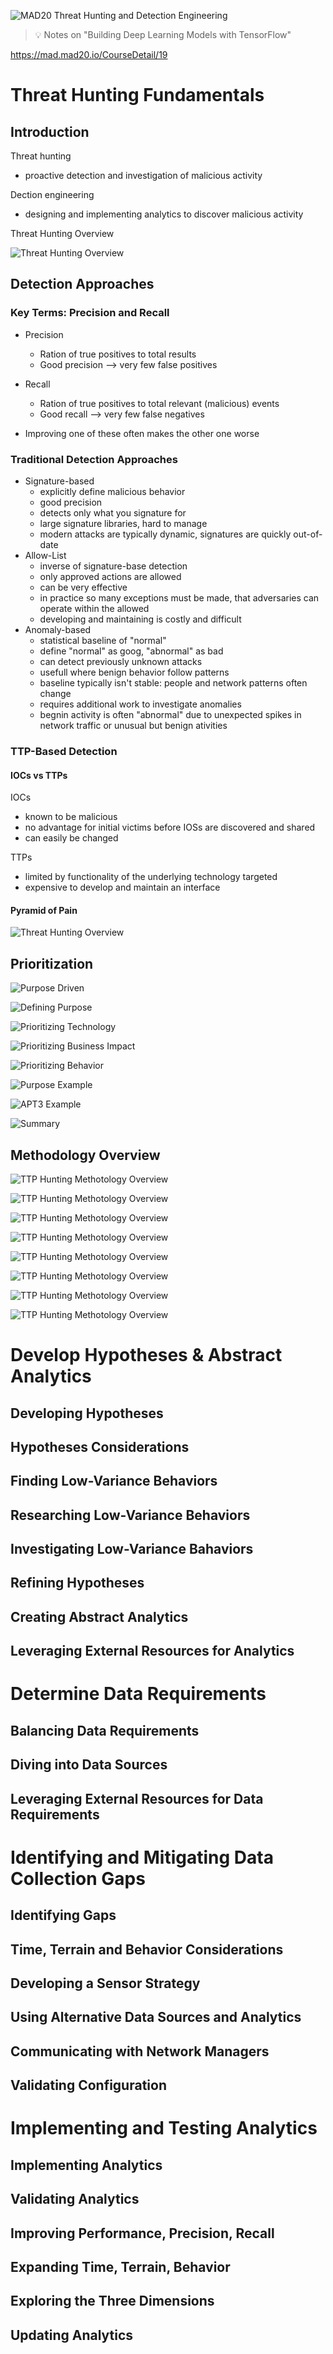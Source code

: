 ![MAD20 Threat Hunting and Detection Engineering](images/Threat_Hunting_and_Detection_Engineering.jpg "MAD20 Threat Hunting and Detection Engineering")

> :bulb: Notes on "Building Deep Learning Models with TensorFlow"




https://mad.mad20.io/CourseDetail/19



# Threat Hunting Fundamentals

## Introduction

Threat hunting
- proactive detection and investigation of malicious activity

Dection engineering
- designing and implementing analytics to discover malicious activity


Threat Hunting Overview

![Threat Hunting Overview](images/threat_hunting_overview.png)



## Detection Approaches

### Key Terms: Precision and Recall
- Precision
    - Ration of true positives to total results
    - Good precision --> very few false positives

- Recall
    - Ration of true positives to total relevant (malicious) events
    - Good recall --> very few false negatives

- Improving one of these often makes the other one worse

### Traditional Detection Approaches

- Signature-based
    - explicitly define malicious behavior
    - good precision
    - detects only what you signature for
    - large signature libraries, hard to manage
    - modern attacks are typically dynamic, signatures are quickly out-of-date
- Allow-List
    - inverse of signature-base detection
    - only approved actions are allowed
    - can be very effective
    - in practice so many exceptions must be made, that adversaries can operate within the allowed
    - developing and maintaining is costly and difficult
- Anomaly-based
    - statistical baseline of "normal"
    - define "normal" as goog, "abnormal" as bad
    - can detect previously unknown attacks
    - usefull where benign behavior follow patterns
    - baseline typically isn't stable: people and network patterns often change
    - requires additional work to investigate anomalies
    - begnin activity is often "abnormal" due to unexpected spikes in network traffic or unusual but benign ativities


### TTP-Based Detection

#### IOCs vs TTPs

IOCs
- known to be malicious
- no advantage for initial victims before IOSs are discovered and shared
- can easily be changed

TTPs
- limited by functionality of the underlying technology targeted
- expensive to develop and maintain an interface


#### Pyramid of Pain
![Threat Hunting Overview](images/pyramid_of_pain.png)

## Prioritization
![Purpose Driven](images/purpose_driven.png)

![Defining Purpose](images/defining_purpose.png)

![Prioritizing Technology](images/prioritization_technology.png)

![Prioritizing Business Impact](images/prioritize_business.png)

![Prioritizing Behavior](images/prioritize_behavior.png)

![Purpose Example](images/purpose_example.png)

![APT3 Example](images/apt3_example.png)

![Summary](images/summary.png)


## Methodology Overview

![TTP Hunting Methotology Overview](images/ttp_hunting_meth_overview.png)

![TTP Hunting Methotology Overview](images/ttp_hunting_meth_overview2.png)

![TTP Hunting Methotology Overview](images/ttp_hunting_meth_overview3.png)

![TTP Hunting Methotology Overview](images/ttp_hunting_meth_overview4.png)

![TTP Hunting Methotology Overview](images/ttp_hunting_meth_overview5.png)

![TTP Hunting Methotology Overview](images/ttp_hunting_meth_overview6.png)

![TTP Hunting Methotology Overview](images/taught_in_sequence.png)

![TTP Hunting Methotology Overview](images/implemented_in_loops.png)


# Develop Hypotheses & Abstract Analytics

## Developing Hypotheses

## Hypotheses Considerations

## Finding Low-Variance Behaviors

## Researching Low-Variance Behaviors

## Investigating Low-Variance Bahaviors

## Refining Hypotheses

## Creating Abstract Analytics

## Leveraging External Resources for Analytics










# Determine Data Requirements

## Balancing Data Requirements

## Diving into Data Sources

## Leveraging External Resources for Data Requirements




# Identifying and Mitigating Data Collection Gaps

## Identifying Gaps

## Time, Terrain and Behavior Considerations

## Developing a Sensor Strategy

## Using Alternative Data Sources and Analytics

## Communicating with Network Managers

## Validating Configuration






# Implementing and Testing Analytics

## Implementing Analytics

## Validating Analytics

## Improving Performance, Precision, Recall

## Expanding Time, Terrain, Behavior

## Exploring the Three Dimensions

## Updating Analytics

















